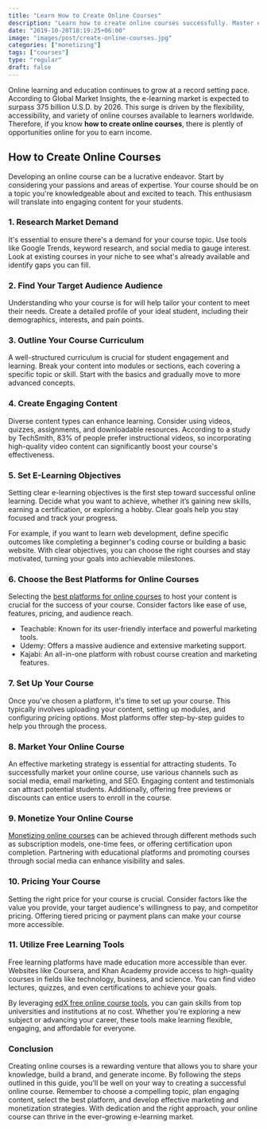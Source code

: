 ```yaml
---
title: "Learn How to Create Online Courses"
description: "Learn how to create online courses successfully. Master elearning strategies, engage your audience, and turn your expertise into income today."
date: "2019-10-20T18:19:25+06:00"
image: "images/post/create-online-courses.jpg"
categories: ["monetizing"]
tags: ["courses"]
type: "regular"
draft: false
---
```


Online learning and education continues to grow at a record setting pace. According to Global Market Insights, the e-learning market is expected to surpass 375 billion U.S.D. by 2026. This surge is driven by the flexibility, accessibility, and variety of online courses available to learners worldwide. Therefore, if you know **how to create online courses**, there is plently of opportunities online for you to earn income.

## How to Create Online Courses

Developing an online course can be a lucrative endeavor. Start by considering your passions and areas of expertise. Your course should be on a topic you're knowledgeable about and excited to teach. This enthusiasm will translate into engaging content for your students.

### 1. Research Market Demand

It's essential to ensure there's a demand for your course topic. Use tools like Google Trends, keyword research, and social media to gauge interest. Look at existing courses in your niche to see what's already available and identify gaps you can fill.

### 2. Find Your Target Audience Audience

Understanding who your course is for will help tailor your content to meet their needs. Create a detailed profile of your ideal student, including their demographics, interests, and pain points.

### 3. Outline Your Course Curriculum

A well-structured curriculum is crucial for student engagement and learning. Break your content into modules or sections, each covering a specific topic or skill. Start with the basics and gradually move to more advanced concepts.

### 4. Create Engaging Content

Diverse content types can enhance learning. Consider using videos, quizzes, assignments, and downloadable resources. According to a study by TechSmith, 83% of people prefer instructional videos, so incorporating high-quality video content can significantly boost your course's effectiveness.

### 5. Set E-Learning Objectives

Setting clear e-learning objectives is the first step toward successful online learning. Decide what you want to achieve, whether it’s gaining new skills, earning a certification, or exploring a hobby. Clear goals help you stay focused and track your progress.

For example, if you want to learn web development, define specific outcomes like completing a beginner's coding course or building a basic website. With clear objectives, you can choose the right courses and stay motivated, turning your goals into achievable milestones.

### 6. Choose the Best Platforms for Online Courses

Selecting the [best platforms for online courses](/blog/best-online-course-platforms/) to host your content is crucial for the success of your course. Consider factors like ease of use, features, pricing, and audience reach.

- Teachable: Known for its user-friendly interface and powerful marketing tools.
- Udemy: Offers a massive audience and extensive marketing support.
- Kajabi: An all-in-one platform with robust course creation and marketing features.

### 7. Set Up Your Course

Once you've chosen a platform, it's time to set up your course. This typically involves uploading your content, setting up modules, and configuring pricing options. Most platforms offer step-by-step guides to help you through the process.

### 8. Market Your Online Course

An effective marketing strategy is essential for attracting students. To successfully market your online course, use various channels such as social media, email marketing, and SEO. Engaging content and testimonials can attract potential students. Additionally, offering free previews or discounts can entice users to enroll in the course.

### 9. Monetize Your Online Course

[Monetizing online courses](/blog/make-money-teaching-online-courses/) can be achieved through different methods such as subscription models, one-time fees, or offering certification upon completion. Partnering with educational platforms and promoting courses through social media can enhance visibility and sales.

### 10. Pricing Your Course

Setting the right price for your course is crucial. Consider factors like the value you provide, your target audience's willingness to pay, and competitor pricing. Offering tiered pricing or payment plans can make your course more accessible.

### 11. Utilize Free Learning Tools

Free learning platforms have made education more accessible than ever. Websites like Coursera, and Khan Academy provide access to high-quality courses in fields like technology, business, and science. You can find video lectures, quizzes, and even certifications to achieve your goals.

By leveraging [edX free online course tools](/blog/edx-free-online-course/), you can gain skills from top universities and institutions at no cost. Whether you're exploring a new subject or advancing your career, these tools make learning flexible, engaging, and affordable for everyone.

### Conclusion

Creating online courses is a rewarding venture that allows you to share your knowledge, build a brand, and generate income. By following the steps outlined in this guide, you'll be well on your way to creating a successful online course. Remember to choose a compelling topic, plan engaging content, select the best platform, and develop effective marketing and monetization strategies. With dedication and the right approach, your online course can thrive in the ever-growing e-learning market.
